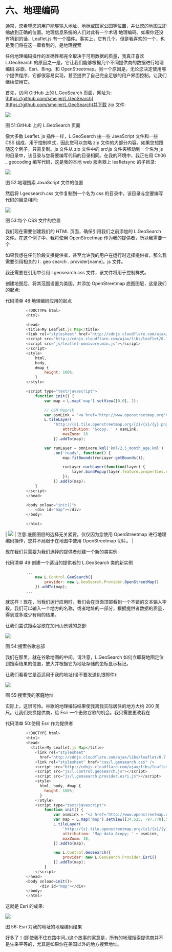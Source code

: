# 六、地理编码

通常，您希望您的用户能够输入地址、地标或国家公园等位置，并让您的地图立即缩放到正确的位置。地理信息系统的人们对此有一个术语:地理编码。如果你还没有猜到的话，Leaflet.js 有一个插件。事实上，它有几个。但是我喜欢的一个，也是我们将在这一章看到的，是地理搜索

任何地理编码操作的准确性都完全取决于可用数据的质量，我真正喜欢 L.GeoSearch 的原因之一是，它让我们能够根据几个不同提供商的数据进行地理编码:谷歌、Esri、Bing、和 OpenStreetmap。另一个原因是，无论您决定使用哪个提供程序，它都很容易实现，甚至提供了自己完全足够的用户界面控制。让我们继续使用它。

首先，访问 GitHub 上的 L.GeoSearch 页面，网址为:[https://github.com/smeijer/L.GeoSearch](https://github.com/smeijer/L.GeoSearch)并下载 zip 文件:

![](img/00058.jpeg)

图 51:GitHub 上的 L.GeoSearch 页面

像大多数 Leaflet. js 插件一样，L.GeoSearch 由一些 JavaScript 文件和一些 CSS 组成，用于控制样式，因此您可以忽略 zip 文件的大部分内容。如果您想跟随这个例子，只需复制。js 文件从 zip 文件中的 src\js 文件夹移动到一个名为 js 的目录中，该目录与您将要编写代码的目录相同。在我的环境中，我正在用 Ch06 _ geocoding 编写代码，这是我的本地 web 服务器上 leafletsync 的子目录:

![](img/00059.jpeg)

图 52:地理搜索 JavaScript 文件的位置

然后将 l.geosearch.css 文件复制到一个名为 css 的目录中，该目录与您要编写代码的目录相同:

![](img/00060.jpeg)

图 53:每个 CSS 文件的位置

我们现在需要创建我们的 HTML 页面，确保引用我们之前添加的 L.GeoSearch 文件。在这个例子中，我将使用 OpenStreetmap 作为我的提供者，所以我需要一个

如果我想在任何阶段交换提供者，甚至允许我的用户在运行时选择提供者，那么我需要引用相关的 l . geo search . provider[name]。js 文件。

我还需要在<link>引用中引用 l.geosearch.css 文件，该文件将用于控制样式。

创建地图后，将其范围设置为美国，并添加 OpenStreetmap 底图图层，这是我们的起点:

代码清单 48:地理编码应用的起点

```js
         <!DOCTYPE html>
         <html>

         <head>
         <title>My Leaflet.js Map</title>
         <link rel="stylesheet" href="http://cdnjs.cloudflare.com/ajax/libs/leaflet/0.7.3/leaflet.css" />
         <script src="http://cdnjs.cloudflare.com/ajax/libs/leaflet/0.7.3/leaflet.js"></script>
         <script src='js/leaflet-omnivore.min.js'></script>
         </script>
         <style>
             html,
             body,
             #map {
                 height: 100%;
             }
         </style>

         <script type="text/javascript">
             function init() {
                 var map = L.map('map').setView([0,0], 2);

                 // OSM Mapnik
                 var osmLink = "<a href='http://www.openstreetmap.org'>Open StreetMap</a>";
                 L.tileLayer(
                     'http://{s}.tile.openstreetmap.org/{z}/{x}/{y}.png', {
                         attribution: '&copy; ' + osmLink,
                         maxZoom: 18
                     }).addTo(map);

                 var runLayer = omnivore.kml('kml/2.5_month_age.kml')
                     .on('ready', function() {
                         map.fitBounds(runLayer.getBounds());

                         runLayer.eachLayer(function(layer) {
                             layer.bindPopup(layer.feature.properties.name);
                         });
                     }).addTo(map);
             }
         </script>
         </head>

         <body onload="init()">
             <div id="map"></div>
         </body>

         </html>

```

| ![](img/00006.gif) | 注意:底图图层的选择无关紧要。仅仅因为您使用 OpenStreetmap 进行地理编码操作，您并不局限于在地图中使用 OpenStreetmap 切片。 |

现在我们只需要为我们选择的提供者创建一个新的类实例:

代码清单 49:创建一个适当的提供者的 L.GeoSearch 类的新实例

```js
         ...
             new L.Control.GeoSearch({
                 provider: new L.GeoSearch.Provider.OpenStreetMap()
             }).addTo(map);
         ...

```

就这样！现在，当我们运行应用时，我们会在页面顶部看到一个不错的文本输入字段。我们可以输入一个地方的名称，或者地址的一部分，根据提供者数据的质量，得到或多或少有用的结果。

让我们尝试搜索谷歌在加州山景城的总部:

![](img/00061.jpeg)

图 54:搜索谷歌总部

我们在那里，就在谷歌地图的中间。请注意，L.GeoSearch 如何立即将地图定位到搜索结果的位置，放大并根据它为地址存储的坐标显示标记。

让我们看看它是否适用于我的地址(请不要发送仇恨邮件):

![](img/00062.jpeg)

图 55:搜索我的家庭地址

实际上，这很可怜。谷歌的地理编码结果使我离我实际居住的地方大约 200 英尺。让我们交换提供商，给 Esri 一个击败谷歌的机会。我只需要更改我在

代码清单 50:使用 Esri 作为提供者

```js
         <!DOCTYPE html>
         <html>
         <head>
           <title>My Leaflet.js Map</title>
             <link rel="stylesheet"
               href="http://cdnjs.cloudflare.com/ajax/libs/leaflet/0.7.3/leaflet.css" />
             <link rel="stylesheet" href="css/l.geosearch.css" />
             <script src="http://cdnjs.cloudflare.com/ajax/libs/leaflet/0.7.3/leaflet.js"></script>
             <script src="js/l.control.geosearch.js"></script>
             <script src="js/l.geosearch.provider.esri.js"></script>
             <style>
               html, body, #map {
                 height: 100%;
               }
             </style>
             <script type="text/javascript">
                 function init() {
                     var osmLink = "<a href='http://www.openstreetmap.org'>Open StreetMap</a>"
                     var map = L.map('map').setView([34.525, -97.778],5);
                     L.tileLayer(
                         'http://{s}.tile.openstreetmap.org/{z}/{x}/{y}.png', {
                         attribution: 'Map data &copy; ' + osmLink,
                         maxZoom: 18,
                     }).addTo(map);

                     new L.Control.GeoSearch({
                         provider: new L.GeoSearch.Provider.Esri()
                     }).addTo(map);
                 }              
             </script>
         </head>
         <body onload=init()>
               <div id="map"></div>
         </body>
         </html>

```

这就是 Esri 的成果:

![](img/00065.jpeg)

图 56: Esri 对我的地址的地理编码结果

好多了！(即使我不住在路中间。)这个故事的寓意是，所有的地理搜索提供商并不是生来平等的，尤其是如果你在美国以外的地方搜索地址。